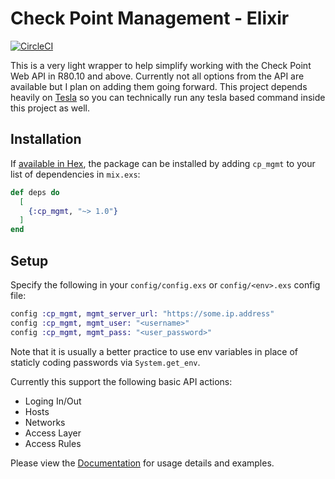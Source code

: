 # Check Point Management - Elixir

[![CircleCI](https://circleci.com/gh/willfore/cp_mgmt.svg?style=svg)](https://circleci.com/gh/willfore/cp_mgmt)

This is a very light wrapper to help simplify working with the Check Point Web API in R80.10 and above. Currently  not all options from the API are available but I plan on adding them going forward. This project depends heavily on [Tesla](https://github.com/teamon/tesla) so you can technically run any tesla based command inside this project as well.

## Installation

If [available in Hex](https://hex.pm/docs/publish), the package can be installed
by adding `cp_mgmt` to your list of dependencies in `mix.exs`:

```elixir
def deps do
  [
    {:cp_mgmt, "~> 1.0"}
  ]
end
```

## Setup

Specify the following in your `config/config.exs` or `config/<env>.exs` config file:

```elixir
config :cp_mgmt, mgmt_server_url: "https://some.ip.address"
config :cp_mgmt, mgmt_user: "<username>"
config :cp_mgmt, mgmt_pass: "<user_password>"
```
Note that it is usually a better practice to use env variables in place of staticly coding passwords via `System.get_env`.

Currently this support the following basic API actions:

- Loging In/Out
- Hosts
- Networks
- Access Layer
- Access Rules

Please view the [Documentation](https://hexdocs.pm/cp_mgmt) for usage details and examples.
